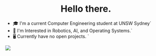 <!--
**AnishGDev/AnishGDev** is a ✨ _special_ ✨ repository because its `README.md` (this file) appears on your GitHub profile.

Here are some ideas to get you started:

- 🔭 I’m currently working on ...
- 🌱 I’m currently learning ...
- 👯 I’m looking to collaborate on ...
- 🤔 I’m looking for help with ...
- 💬 Ask me about ...
- 📫 How to reach me: ...
- 😄 Pronouns: ...
- ⚡ Fun fact: ...
-->
<h1 align="center">Hello there.</h1>
  
- 🎓  I'm a current Computer Engineering student at UNSW Sydney`
- 🤖  I'm Interested in Robotics, AI, and Operating Systems.`
- 🖥  Currently have no open projects. `
<div>
  <img align="left" src=https://github-readme-stats.vercel.app/api?username=AnishGDev&show_icons=true&title_color=fff&icon_color=79ff97&text_color=9f9f9f&bg_color=151515>
</div>
<!--
![](https://github-readme-stats.vercel.app/api?username=AnishGDev&show_icons=true&title_color=fff&icon_color=79ff97&text_color=9f9f9f&bg_color=151515) ![](https://media1.giphy.com/media/LmNwrBhejkK9EFP504/giphy.gif) 
--->

